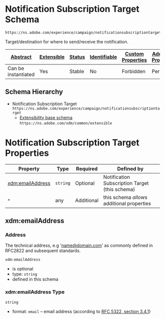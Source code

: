 
# Notification Subscription Target Schema

```
https://ns.adobe.com/experience/campaign/notificationsubscriptiontarget
```

Target/destination for where to send/receive the notification.

| [Abstract](../../../../abstract.md) | [Extensible](../../../../extensions.md) | [Status](../../../../status.md) | [Identifiable](../../../../id.md) | [Custom Properties](../../../../extensions.md) | [Additional Properties](../../../../extensions.md) | Defined In |
|-------------------------------------|-----------------------------------------|---------------------------------|-----------------------------------|------------------------------------------------|----------------------------------------------------|------------|
| Can be instantiated | Yes | Stable | No | Forbidden | Permitted | [adobe/experience/campaign/notificationsubscriptiontarget.schema.json](adobe/experience/campaign/notificationsubscriptiontarget.schema.json) |
## Schema Hierarchy

* Notification Subscription Target `https://ns.adobe.com/experience/campaign/notificationsubscriptiontarget`
  * [Extensibility base schema](../../../datatypes/extensible.schema.md) `https://ns.adobe.com/xdm/common/extensible`


# Notification Subscription Target Properties

| Property | Type | Required | Defined by |
|----------|------|----------|------------|
| [xdm:emailAddress](#xdmemailaddress) | `string` | Optional | Notification Subscription Target (this schema) |
| `*` | any | Additional | this schema *allows* additional properties |

## xdm:emailAddress
### Address

The technical address, e.g 'name@domain.com' as commonly defined in RFC2822 and subsequent standards.

`xdm:emailAddress`
* is optional
* type: `string`
* defined in this schema

### xdm:emailAddress Type


`string`
* format: `email` – email address (according to [RFC 5322, section 3.4.1](https://tools.ietf.org/html/rfc5322))





